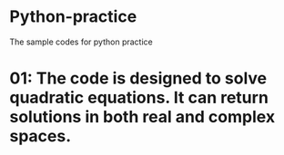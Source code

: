 # Python-practice
The sample codes for python practice
# 01: The code is designed to solve quadratic equations. It can return solutions in both real and complex spaces. 
